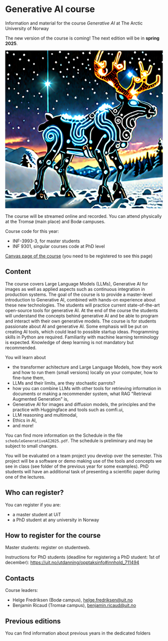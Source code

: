 # Generative AI course
Information and material for the course *Generative AI* at The Arctic University of Norway

The new version of the course is coming! The next edition will be in **spring 2025**.

![AI generated reindeer](AIreindeer.png 'AI reindeer')

The course will be streamed online and recorded. You can attend physically at the Tromsø (main place) and Bodø campuses.

Course code for this year:

* INF-3993-3, for master students
* INF 9301, singular courses code at PhD level

[Canvas page of the course](https://uit.instructure.com/courses/37423) (you need to be registered to see this page)

## Content

The course covers Large Language Models (LLMs), Generative AI for images as well as applied aspects such as continuous integration in production systems. The goal of the course is to provide a master-level introduction to Generative AI, combined with hands-on experience about these new technologies. The students will practice current state-of-the-art open-source tools for generative AI. At the end of the course the students will understand the concepts behind generative AI and be able to program and interact with their own generative models. The course is for students passionate about AI and generative AI. Some emphasis will be put on creating AI tools, which could lead to possible startup ideas. Programming skills in Python are required. Familiarity with machine learning terminology is expected. Knowledge of deep learning is not mandatory but recommended.

You will learn about 
* the transformer achitecture and Large Language Models, how they work and how to run them (small versions) locally on your computer, how to fine-tune them,
* LLMs and their limits, are they stochastic parrots?
* how you can combine LLMs with other tools for retrieving information in documents or making a recommender system, what RAG "Retrieval Augmented Generation" is,
* Generative AI for images and diffusion models, the principles and the practice with Huggingface and tools such as comfi.ui,
* LLM reasoning and multimodal,
* Ethics in AI,
* and more!

You can find more information on the Schedule in the file `scheduleGenerativeAI2025.pdf`. The schedule is preliminary and may be subject to small changes.

You will be evaluated on a team project you develop over the semester. This project will be a software or demo making use of the tools and concepts we see in class (see folder of the previous year for some examples). PhD students will have an additional task of presenting a scientific paper during one of the lectures.

## Who can register?

You can register if you are:
* a master student at UiT
* a PhD student at any university in Norway

## How to register for the course

Master students: register on studentweb.

Instructions for PhD students (deadline for registering a PhD student: 1st of december):
https://uit.no/utdanning/opptaksinfo#innhold_711494

## Contacts

Course leaders:
- Helge Fredriksen (Bodø campus), helge.fredriksen@uit.no
- Benjamin Ricaud (Tromsø campus), benjamin.ricaud@uit.no


## Previous editions

You can find information about previous years in the dedicated folders
